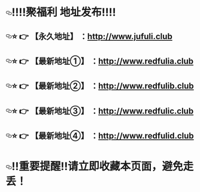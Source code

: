 <h1><a id="user-content-bangbangbangbang地址发布bangbangbangbang" class="anchor" aria-hidden="true" href="#bangbangbangbang地址发布bangbangbangbang"><svg class="octicon octicon-link" viewBox="0 0 16 16" version="1.1" width="16" height="16" aria-hidden="true"><path fill-rule="evenodd" d="M4 9h1v1H4c-1.5 0-3-1.69-3-3.5S2.55 3 4 3h4c1.45 0 3 1.69 3 3.5 0 1.41-.91 2.72-2 3.25V8.59c.58-.45 1-1.27 1-2.09C10 5.22 8.98 4 8 4H4c-.98 0-2 1.22-2 2.5S3 9 4 9zm9-3h-1v1h1c1 0 2 1.22 2 2.5S13.98 12 13 12H9c-.98 0-2-1.22-2-2.5 0-.83.42-1.64 1-2.09V6.25c-1.09.53-2 1.84-2 3.25C6 11.31 7.55 13 9 13h4c1.45 0 3-1.69 3-3.5S14.5 6 13 6z"></path></svg></a><g-emoji class="g-emoji" alias="bangbang" fallback-src="https://github.githubassets.com/images/icons/emoji/unicode/203c.png">‼️</g-emoji><g-emoji class="g-emoji" alias="bangbang" fallback-src="https://github.githubassets.com/images/icons/emoji/unicode/203c.png">‼️</g-emoji>聚福利 地址发布<g-emoji class="g-emoji" alias="bangbang" fallback-src="https://github.githubassets.com/images/icons/emoji/unicode/203c.png">‼️</g-emoji><g-emoji class="g-emoji" alias="bangbang" fallback-src="https://github.githubassets.com/images/icons/emoji/unicode/203c.png">‼️</g-emoji></h1>

<h2><a id="user-content-star-point_right-地址一-永久" class="anchor" aria-hidden="true" href="#star-point_right-地址一-永久"><svg class="octicon octicon-link" viewBox="0 0 16 16" version="1.1" width="16" height="16" aria-hidden="true"><path fill-rule="evenodd" d="M4 9h1v1H4c-1.5 0-3-1.69-3-3.5S2.55 3 4 3h4c1.45 0 3 1.69 3 3.5 0 1.41-.91 2.72-2 3.25V8.59c.58-.45 1-1.27 1-2.09C10 5.22 8.98 4 8 4H4c-.98 0-2 1.22-2 2.5S3 9 4 9zm9-3h-1v1h1c1 0 2 1.22 2 2.5S13.98 12 13 12H9c-.98 0-2-1.22-2-2.5 0-.83.42-1.64 1-2.09V6.25c-1.09.53-2 1.84-2 3.25C6 11.31 7.55 13 9 13h4c1.45 0 3-1.69 3-3.5S14.5 6 13 6z"></path></svg></a><g-emoji class="g-emoji" alias="star" fallback-src="https://github.githubassets.com/images/icons/emoji/unicode/2b50.png">⭐️</g-emoji> <g-emoji class="g-emoji" alias="point_right" fallback-src="https://github.githubassets.com/images/icons/emoji/unicode/1f449.png">👉</g-emoji> 【永久地址】 ：<a href="http://www.jufuli.club" rel="nofollow">http://www.jufuli.club</a></h2>

<h2><a id="user-content-star-point_right-地址二-new2" class="anchor" aria-hidden="true" href="#star-point_right-地址三-new2"><svg class="octicon octicon-link" viewBox="0 0 16 16" version="1.1" width="16" height="16" aria-hidden="true"><path fill-rule="evenodd" d="M4 9h1v1H4c-1.5 0-3-1.69-3-3.5S2.55 3 4 3h4c1.45 0 3 1.69 3 3.5 0 1.41-.91 2.72-2 3.25V8.59c.58-.45 1-1.27 1-2.09C10 5.22 8.98 4 8 4H4c-.98 0-2 1.22-2 2.5S3 9 4 9zm9-3h-1v1h1c1 0 2 1.22 2 2.5S13.98 12 13 12H9c-.98 0-2-1.22-2-2.5 0-.83.42-1.64 1-2.09V6.25c-1.09.53-2 1.84-2 3.25C6 11.31 7.55 13 9 13h4c1.45 0 3-1.69 3-3.5S14.5 6 13 6z"></path></svg></a><g-emoji class="g-emoji" alias="star" fallback-src="https://github.githubassets.com/images/icons/emoji/unicode/2b50.png">⭐️</g-emoji> <g-emoji class="g-emoji" alias="point_right" fallback-src="https://github.githubassets.com/images/icons/emoji/unicode/1f449.png">👉</g-emoji> 【最新地址①】 ：<a href="http://www.redfulia.club" rel="nofollow">http://www.redfulia.club</a></h2>

<h2><a id="user-content-star-point_right-地址三-new2" class="anchor" aria-hidden="true" href="#star-point_right-地址三-new2"><svg class="octicon octicon-link" viewBox="0 0 16 16" version="1.1" width="16" height="16" aria-hidden="true"><path fill-rule="evenodd" d="M4 9h1v1H4c-1.5 0-3-1.69-3-3.5S2.55 3 4 3h4c1.45 0 3 1.69 3 3.5 0 1.41-.91 2.72-2 3.25V8.59c.58-.45 1-1.27 1-2.09C10 5.22 8.98 4 8 4H4c-.98 0-2 1.22-2 2.5S3 9 4 9zm9-3h-1v1h1c1 0 2 1.22 2 2.5S13.98 12 13 12H9c-.98 0-2-1.22-2-2.5 0-.83.42-1.64 1-2.09V6.25c-1.09.53-2 1.84-2 3.25C6 11.31 7.55 13 9 13h4c1.45 0 3-1.69 3-3.5S14.5 6 13 6z"></path></svg></a><g-emoji class="g-emoji" alias="star" fallback-src="https://github.githubassets.com/images/icons/emoji/unicode/2b50.png">⭐️</g-emoji> <g-emoji class="g-emoji" alias="point_right" fallback-src="https://github.githubassets.com/images/icons/emoji/unicode/1f449.png">👉</g-emoji> 【最新地址②】 ：<a href="http://www.redfulib.club" rel="nofollow">http://www.redfulib.club</a></h2>

<h2><a id="user-content-star-point_right-地址四-new2" class="anchor" aria-hidden="true" href="#star-point_right-地址三-new2"><svg class="octicon octicon-link" viewBox="0 0 16 16" version="1.1" width="16" height="16" aria-hidden="true"><path fill-rule="evenodd" d="M4 9h1v1H4c-1.5 0-3-1.69-3-3.5S2.55 3 4 3h4c1.45 0 3 1.69 3 3.5 0 1.41-.91 2.72-2 3.25V8.59c.58-.45 1-1.27 1-2.09C10 5.22 8.98 4 8 4H4c-.98 0-2 1.22-2 2.5S3 9 4 9zm9-3h-1v1h1c1 0 2 1.22 2 2.5S13.98 12 13 12H9c-.98 0-2-1.22-2-2.5 0-.83.42-1.64 1-2.09V6.25c-1.09.53-2 1.84-2 3.25C6 11.31 7.55 13 9 13h4c1.45 0 3-1.69 3-3.5S14.5 6 13 6z"></path></svg></a><g-emoji class="g-emoji" alias="star" fallback-src="https://github.githubassets.com/images/icons/emoji/unicode/2b50.png">⭐️</g-emoji> <g-emoji class="g-emoji" alias="point_right" fallback-src="https://github.githubassets.com/images/icons/emoji/unicode/1f449.png">👉</g-emoji> 【最新地址③】 ：<a href="http://www.redfulic.club" rel="nofollow">http://www.redfulic.club</a></h2>

<h2><a id="user-content-star-point_right-地址五-new2" class="anchor" aria-hidden="true" href="#star-point_right-地址三-new2"><svg class="octicon octicon-link" viewBox="0 0 16 16" version="1.1" width="16" height="16" aria-hidden="true"><path fill-rule="evenodd" d="M4 9h1v1H4c-1.5 0-3-1.69-3-3.5S2.55 3 4 3h4c1.45 0 3 1.69 3 3.5 0 1.41-.91 2.72-2 3.25V8.59c.58-.45 1-1.27 1-2.09C10 5.22 8.98 4 8 4H4c-.98 0-2 1.22-2 2.5S3 9 4 9zm9-3h-1v1h1c1 0 2 1.22 2 2.5S13.98 12 13 12H9c-.98 0-2-1.22-2-2.5 0-.83.42-1.64 1-2.09V6.25c-1.09.53-2 1.84-2 3.25C6 11.31 7.55 13 9 13h4c1.45 0 3-1.69 3-3.5S14.5 6 13 6z"></path></svg></a><g-emoji class="g-emoji" alias="star" fallback-src="https://github.githubassets.com/images/icons/emoji/unicode/2b50.png">⭐️</g-emoji> <g-emoji class="g-emoji" alias="point_right" fallback-src="https://github.githubassets.com/images/icons/emoji/unicode/1f449.png">👉</g-emoji> 【最新地址④】 ：<a href="http://www.redfulid.club" rel="nofollow">http://www.redfulid.club</a></h2>


<h1><a id="user-content-bangbang重要提醒bangbang请立即收藏本页面避免走丢" class="anchor" aria-hidden="true" href="#bangbang重要提醒bangbang请立即收藏本页面避免走丢"><svg class="octicon octicon-link" viewBox="0 0 16 16" version="1.1" width="16" height="16" aria-hidden="true"><path fill-rule="evenodd" d="M4 9h1v1H4c-1.5 0-3-1.69-3-3.5S2.55 3 4 3h4c1.45 0 3 1.69 3 3.5 0 1.41-.91 2.72-2 3.25V8.59c.58-.45 1-1.27 1-2.09C10 5.22 8.98 4 8 4H4c-.98 0-2 1.22-2 2.5S3 9 4 9zm9-3h-1v1h1c1 0 2 1.22 2 2.5S13.98 12 13 12H9c-.98 0-2-1.22-2-2.5 0-.83.42-1.64 1-2.09V6.25c-1.09.53-2 1.84-2 3.25C6 11.31 7.55 13 9 13h4c1.45 0 3-1.69 3-3.5S14.5 6 13 6z"></path></svg></a><g-emoji class="g-emoji" alias="bangbang" fallback-src="https://github.githubassets.com/images/icons/emoji/unicode/203c.png">‼️</g-emoji>重要提醒<g-emoji class="g-emoji" alias="bangbang" fallback-src="https://github.githubassets.com/images/icons/emoji/unicode/203c.png">‼️</g-emoji>请立即收藏本页面，避免走丢！</h1>
